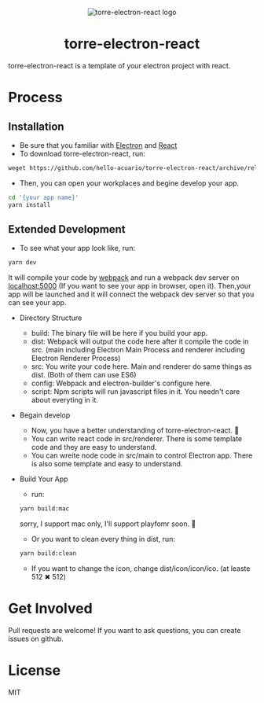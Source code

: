 <p align="center">
    <img src="https://bunuelo.oss-cn-shanghai.aliyuncs.com/torre-electron-react/torre-electron-react.png?x-oss-process=image/resize,w_200" alt="torre-electron-react logo"/>
    <center>
    <h1 style="text-align=center">torre-electron-react</h1></center>
    <p>torre-electron-react is a template of your electron project with react.</p>
</p>

# Process
## Installation
- Be sure that you familiar with [Electron](https://electronjs.org/) and [React](https://reactjs.org/)
- To download torre-electron-react, run:
``` bash
weget https://github.com/hello-acuario/torre-electron-react/archive/release-v1.0.0.zip && unzip torre-electron-react-release-v1.0.0.zip -d '{your app name}'
```
- Then, you can open your workplaces and begine develop your app.
``` bash
cd '{your app name}'
yarn install
```

## Extended Development
- To see what your app look like, run:
``` bash
yarn dev
```
It will compile your code by [webpack](https://webpack.js.org/ "webpack offcial website") and run a webpack dev server on [localhost:5000](http://localhost:5000) (If you want to see your app in browser, open it). Then,your app will be launched and it will connect the webpack dev server so that you can see your app.

- Directory Structure

    - build: The binary file will be here if you build your app.
    - dist: Webpack will output the code here after it compile the code in src. (main including Electron Main Process and renderer including Electron Renderer Process)
    - src: You write your code here. Main and renderer do same things as dist. (Both of them can use ES6)
    - config: Webpack and electron-builder's configure here.
    - script: Npm scripts will run javascript files in it. You needn't care about everyting in it.

- Begain develop

    - Now, you have a better understanding of torre-electron-react. 🍔
    - You can write react code in src/renderer. There is some template code and they are easy to understand.
    - You can wreite node code in src/main to control Electron app. There is also some template and easy to understand.

- Build Your App

    - run:
    ``` bash
    yarn build:mac
    ```
    sorry, I support mac only, I'll support playfomr soon. 🤗

    - Or you want to clean every thing in dist, run:
    ``` bash
    yarn build:clean
    ```
    - If you want to change the icon, change dist/icon/icon/ico. (at leaste 512 ✖ 512️)

# Get Involved
Pull requests are welcome!
If you want to ask questions, you can create issues on github.

# License
MIT